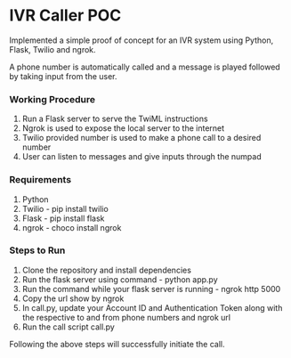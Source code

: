 <h1>IVR Caller POC</h1>
<p>Implemented a simple proof of concept for an IVR system using Python, Flask, Twilio and ngrok.</p>

<p>A phone number is automatically called and a message is played followed by taking input from the user.</p>

<h3>Working Procedure</h3>
<ol>
  <li>Run a Flask server to serve the TwiML instructions</li>
  <li>Ngrok is used to expose the local server to the internet</li>
  <li>Twilio provided number is used to make a phone call to a desired number</li>
  <li>User can listen to messages and give inputs through the numpad</li>
</ol>

<h3>Requirements</h3>
<ol>
  <li>Python </li>
  <li>Twilio - pip install twilio </li>
  <li>Flask - pip install flask</li>
  <li>ngrok - choco install ngrok</li>
</ol>

<h3>Steps to Run</h3>
<ol>
  <li>Clone the repository and install dependencies</li>
  <li>Run the flask server using command - python app.py</li>
  <li>Run the command while your flask server is running - ngrok http 5000</li>
  <li>Copy the url show by ngrok</li>
  <li>In call.py, update your Account ID and Authentication Token along with the respective to and from phone numbers and ngrok url</li>
  <li>Run the call script call.py</li>
</ol>

<p>Following the above steps will successfully initiate the call.</p>
